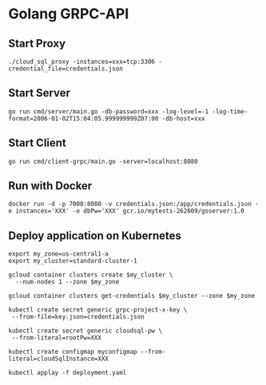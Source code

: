 # Golang GRPC-API

## Start Proxy
```
./cloud_sql_proxy -instances=xxx=tcp:3306 -credential_file=credentials.json
```

## Start Server
```
go run cmd/server/main.go -db-password=xxx -log-level=-1 -log-time-format=2006-01-02T15:04:05.999999999Z07:00 -db-host=xxx
```

## Start Client
```
go run cmd/client-grpc/main.go -server=localhost:8080
```

## Run with Docker
```
docker run -d -p 7000:8080 -v credentials.json:/app/credentials.json -e instances='XXX' -e dbPw='XXX' gcr.io/mytests-262609/goserver:1.0
````

## Deploy application on Kubernetes
```
export my_zone=us-central1-a  
export my_cluster=standard-cluster-1  

gcloud container clusters create $my_cluster \  
  --num-nodes 1 --zone $my_zone  
  
gcloud container clusters get-credentials $my_cluster --zone $my_zone  

kubectl create secret generic grpc-project-x-key \  
 --from-file=key.json=credentials.json  

kubectl create secret generic cloudsql-pw \  
 --from-literal=rootPw=XXX  
 
kubectl create configmap myconfigmap --from-literal=cloudSqlInstance=XXX  

kubectl applay -f deployment.yaml  
```

